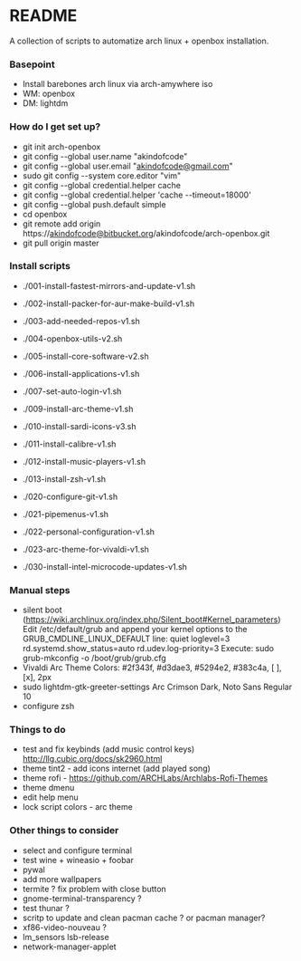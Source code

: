 # README #

A collection of scripts to automatize arch linux + openbox installation.

### Basepoint ###

* Install barebones arch linux via arch-amywhere iso
* WM: openbox
* DM: lightdm

### How do I get set up? ###

* git init arch-openbox
* git config --global user.name "akindofcode"
* git config --global user.email "akindofcode@gmail.com"
* sudo git config --system core.editor "vim"
* git config --global credential.helper cache
* git config --global credential.helper 'cache --timeout=18000'
* git config --global push.default simple
* cd openbox
* git remote add origin https://akindofcode@bitbucket.org/akindofcode/arch-openbox.git
* git pull origin master

### Install scripts ###

* ./001-install-fastest-mirrors-and-update-v1.sh
* ./002-install-packer-for-aur-make-build-v1.sh
* ./003-add-needed-repos-v1.sh
* ./004-openbox-utils-v2.sh
* ./005-install-core-software-v2.sh
* ./006-install-applications-v1.sh
* ./007-set-auto-login-v1.sh
* ./009-install-arc-theme-v1.sh
* ./010-install-sardi-icons-v3.sh
* ./011-install-calibre-v1.sh
* ./012-install-music-players-v1.sh
* ./013-install-zsh-v1.sh

* ./020-configure-git-v1.sh
* ./021-pipemenus-v1.sh
* ./022-personal-configuration-v1.sh
* ./023-arc-theme-for-vivaldi-v1.sh

* ./030-install-intel-microcode-updates-v1.sh

### Manual steps ###

* silent boot (https://wiki.archlinux.org/index.php/Silent_boot#Kernel_parameters)
Edit /etc/default/grub and append your kernel options to the GRUB_CMDLINE_LINUX_DEFAULT line:
 	quiet loglevel=3 rd.systemd.show_status=auto rd.udev.log-priority=3
Execute: sudo grub-mkconfig -o /boot/grub/grub.cfg
* Vivaldi Arc Theme
Colors: #2f343f, #d3dae3, #5294e2, #383c4a, [ ], [x], 2px
* sudo lightdm-gtk-greeter-settings
Arc Crimson Dark, Noto Sans Regular 10
* configure zsh

### Things to do ###

* test and fix keybinds (add music control keys) http://llg.cubic.org/docs/sk2960.html
* theme tint2 - add icons internet (add played song)
* theme rofi - https://github.com/ARCHLabs/Archlabs-Rofi-Themes
* theme dmenu
* edit help menu
* lock script colors - arc theme

### Other things to consider ###

* select and configure terminal 
* test wine + wineasio + foobar
* pywal
* add more wallpapers
* termite ? fix problem with close button
* gnome-terminal-transparency ?
* test thunar ?
* scritp to update and clean pacman cache ? or pacman manager?
* xf86-video-nouveau ?
* lm_sensors lsb-release
* network-manager-applet